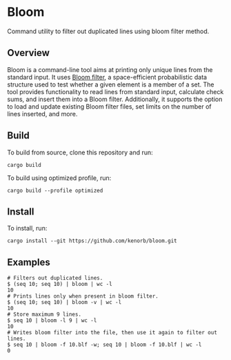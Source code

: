 # Bloom

Command utility to filter out duplicated lines using bloom filter method.

## Overview

Bloom is a command-line tool aims at printing only unique lines from the
standard input. It uses [Bloom filter][bf-wiki], a space-efficient
probabilistic data structure used to test whether a given element is a member
of a set.  The tool provides functionality to read lines from standard input,
calculate check sums, and insert them into a Bloom filter. Additionally, it
supports the option to load and update existing Bloom filter files, set
limits on the number of lines inserted, and more.

## Build

To build from source, clone this repository and run:

    cargo build

To build using optimized profile, run:

    cargo build --profile optimized

## Install

To install, run:

    cargo install --git https://github.com/kenorb/bloom.git

## Examples

```
# Filters out duplicated lines.
$ (seq 10; seq 10) | bloom | wc -l
10
# Prints lines only when present in bloom filter.
$ (seq 10; seq 10) | bloom -v | wc -l
10
# Store maximum 9 lines.
$ seq 10 | bloom -l 9 | wc -l
10
# Writes bloom filter into the file, then use it again to filter out lines.
$ seq 10 | bloom -f 10.blf -w; seq 10 | bloom -f 10.blf | wc -l
0
```

<!-- Named links -->

[bf-wiki]: https://en.wikipedia.org/wiki/Bloom_filter
